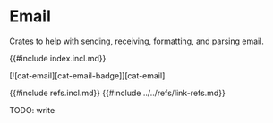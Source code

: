 # Email

Crates to help with sending, receiving, formatting, and parsing email.

{{#include index.incl.md}}

[![cat-email][cat-email-badge]][cat-email]

{{#include refs.incl.md}}
{{#include ../../refs/link-refs.md}}

<div class="hidden">
TODO: write
</div>
